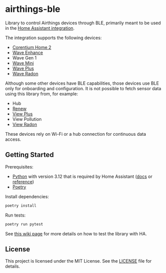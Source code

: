 # airthings-ble

Library to control Airthings devices through BLE, primarily meant to be used in
the [Home Assistant integration](https://www.home-assistant.io/integrations/airthings_ble/).

The integration supports the following devices:

- [Corentium Home 2](https://www.airthings.com/products/corentium-home-2)
- [Wave Enhance](https://www.airthings.com/wave-enhance)
- Wave Gen 1
- [Wave Mini](https://www.airthings.com/wave-mini)
- [Wave Plus](https://www.airthings.com/wave-plus)
- [Wave Radon](https://www.airthings.com/wave-radon)

Although some other devices have BLE capabilities, those devices use BLE only for onboarding and configuration. It is not possible to fetch sensor data using this library from, for example:
-	Hub
-	[Renew](https://www.airthings.com/renew)
-	[View Plus](https://www.airthings.com/view-plus)
-	View Pollution
-	[View Radon](https://www.airthings.com/view-radon)

These devices rely on Wi-Fi or a hub connection for continuous data access.

## Getting Started

Prerequisites:

- [Python](https://www.python.org/downloads/) with version 3.12 that is required by Home Assistant ([docs](https://developers.home-assistant.io/docs/development_environment?_highlight=python&_highlight=versi#manual-environment) or [reference](https://github.com/home-assistant/architecture/blob/master/adr/0002-minimum-supported-python-version.md))
- [Poetry](https://python-poetry.org/docs/#installation)

Install dependencies:

```bash
poetry install
```

Run tests:

```bash
poetry run pytest
```

See [this wiki page](https://github.com/Airthings/airthings-ble/wiki/Testing-with-Home-Assistant) for more details
on how to test the library with HA.

## License

This project is licensed under the MIT License. See the [LICENSE](LICENSE) file for details. 
